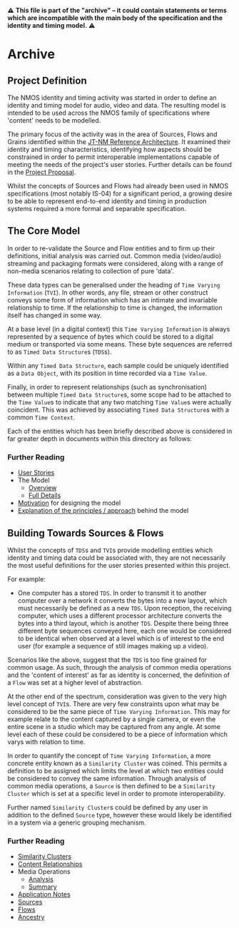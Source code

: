 :warning: **This file is part of the "archive" &ndash; it could contain statements or terms which are incompatible with the main body of the specification and the identity and timing model.** :warning:

# Archive

## Project Definition

The NMOS identity and timing activity was started in order to define an identity and timing model for audio, video and data. The resulting model is intended to be used across the NMOS family of specifications where 'content' needs to be modelled.

The primary focus of the activity was in the area of Sources, Flows and Grains identified within the [JT-NM Reference Architecture](http://www.jt-nm.org/RA-1.0/). It examined their identity and timing characteristics, identifying how aspects should be constrained in order to permit interoperable implementations capable of meeting the needs of the project's user stories. Further details can be found in the [Project Proposal](ProjectProposal.pdf).

Whilst the concepts of Sources and Flows had already been used in NMOS specifications (most notably IS-04) for a significant period, a growing desire to be able to represent end-to-end identity and timing in production systems required a more formal and separable specification.

## The Core Model

In order to re-validate the Source and Flow entities and to firm up their definitions, initial analysis was carried out. Common media (video/audio) streaming and packaging formats were considered, along with a range of non-media scenarios relating to collection of pure 'data'.

These data types can be generalised under the heading of `Time Varying Information` (`TVI`). In other words, any file, stream or other construct conveys some form of information which has an intimate and invariable relationship to time. If the relationship to time is changed, the information itself has changed in some way.

At a base level (in a digital context) this `Time Varying Information` is always represented by a sequence of bytes which could be stored to a digital medium or transported via some means. These byte sequences are referred to as `Timed Data Structure`s (`TDS`s).

Within any `Timed Data Structure`, each sample could be uniquely identified as a `Data Object`, with its position in time recorded via a `Time Value`.

Finally, in order to represent relationships (such as synchronisation) between multiple `Timed Data Structure`s, some scope had to be attached to the `Time Value`s to indicate that any two matching `Time Value`s were actually coincident. This was achieved by associating `Timed Data Structure`s with a common `Time Context`.

Each of the entities which has been briefly described above is considered in far greater depth in documents within this directory as follows:

### Further Reading

*   [User Stories](user-stories.md)
*   The Model
    *   [Overview](overview.md)
    *   [Full Details](definitions.md)
*   [Motivation](motivation.md) for designing the model
*   [Explanation of the principles / approach](explanation-and-principles.md) behind the model

## Building Towards Sources & Flows

Whilst the concepts of `TDS`s and `TVI`s provide modelling entities which identity and timing data could be associated with, they are not necessarily the most useful definitions for the user stories presented within this project.

For example:
*   One computer has a stored `TDS`. In order to transmit it to another computer over a network it converts the bytes into a new layout, which must necessarily be defined as a new `TDS`. Upon reception, the receiving computer, which uses a different processor architecture converts the bytes into a third layout, which is another `TDS`. Despite there being three different byte sequences conveyed here, each one would be considered to be identical when observed at a level which is of interest to the end user (for example a sequence of still images making up a video).

Scenarios like the above, suggest that the `TDS` is too fine grained for common usage. As such, through the analysis of common media operations and the 'content of interest' as far as identity is concerned, the definition of a `Flow` was set at a higher level of abstraction.

At the other end of the spectrum, consideration was given to the very high level concept of `TVI`s. There are very few constraints upon what may be considered to be the same piece of `Time Varying Information`. This may for example relate to the content captured by a single camera, or even the entire scene in a studio which may be captured from any angle. At some level each of these could be considered to be a piece of information which varys with relation to time.

In order to quantify the concept of `Time Varying Information`, a more concrete entity known as a `Similarity Cluster` was coined. This permits a definition to be assigned which limits the level at which two entities could be considered to convey the same information. Through analysis of common media operations, a `Source` is then defined to be a `Similarity Cluster` which is set at a specific level in order to promote interoperability.

Further named `Similarity Cluster`s could be defined by any user in addition to the defined `Source` type, however these would likely be identified in a system via a generic grouping mechanism.

### Further Reading

*   [Similarity Clusters](definitions--Similarity-Cluster.md)
*   [Content Relationships](understanding--Relationships.pptx)
*   Media Operations
    *   [Analysis](media_operations--analysis.md)
    *   [Summary](media_operations--summary.md)
*   [Application Notes](application_notes/README.md)
*   [Sources](Source.md)
*   [Flows](Flow.md)
*   [Ancestry](Ancestry.md)
